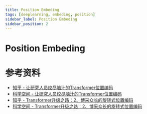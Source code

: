 ```yaml
---
title: Position Embeding
tags: [deeplearning, embeding, position]
sidebar_label: Position Embeding
sidebar_position: 2
---
```


# Position Embeding

# 参考资料

* [知乎 - 让研究人员绞尽脑汁的Transformer位置编码](https://zhuanlan.zhihu.com/p/352898810)
* [科学空间 - 让研究人员绞尽脑汁的Transformer位置编码](https://kexue.fm/archives/8130)
* [知乎 - Transformer升级之路：2、博采众长的旋转式位置编码](https://zhuanlan.zhihu.com/p/359502624)
* [科学空间 - Transformer升级之路：2、博采众长的旋转式位置编码](https://kexue.fm/archives/8265)